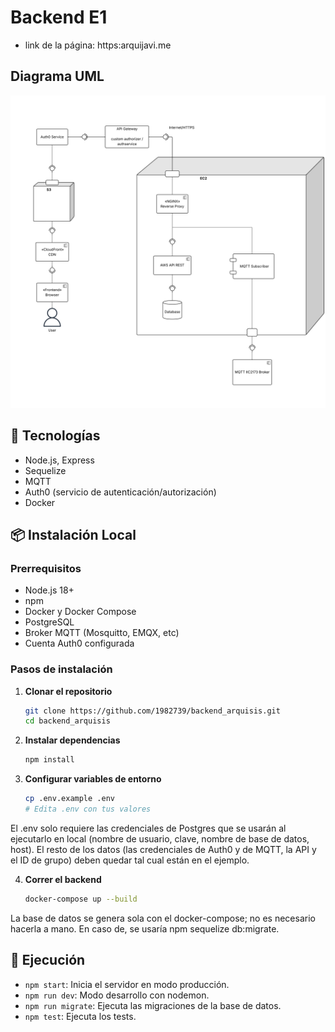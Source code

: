 # Backend E1
- link de la página: https:arquijavi.me

## Diagrama UML
![Diagrama UML](./UML.jpg)


## 🚀 Tecnologías
- Node.js, Express
- Sequelize
- MQTT 
- Auth0 (servicio de autenticación/autorización)
- Docker

## 📦 Instalación Local

### Prerrequisitos
- Node.js 18+
- npm
- Docker y Docker Compose
- PostgreSQL
- Broker MQTT (Mosquitto, EMQX, etc)
- Cuenta Auth0 configurada

### Pasos de instalación

1. **Clonar el repositorio**
   ```bash
   git clone https://github.com/1982739/backend_arquisis.git
   cd backend_arquisis
   ```

2. **Instalar dependencias**
   ```bash
   npm install
   ```

3. **Configurar variables de entorno**
   ```bash
   cp .env.example .env
   # Edita .env con tus valores
   ```

El .env solo requiere las credenciales de Postgres que se usarán al ejecutarlo en local (nombre de usuario, clave, nombre de base de datos, host). El resto de los datos (las credenciales de Auth0 y de MQTT, la API y el ID de grupo) deben quedar tal cual están en el ejemplo.

4. **Correr el backend**
     ```bash
     docker-compose up --build
     ```

La base de datos se genera sola con el docker-compose; no es necesario hacerla a mano. En caso de, se usaría npm sequelize db:migrate.

## 📝 Ejecución

- `npm start`: Inicia el servidor en modo producción.
- `npm run dev`: Modo desarrollo con nodemon.
- `npm run migrate`: Ejecuta las migraciones de la base de datos.
- `npm test`: Ejecuta los tests.